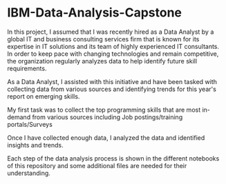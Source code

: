 # IBM-Data-Analysis-Capstone
In this project, I assumed that I was recently hired as a Data Analyst by a global IT and business consulting services firm that is known for its expertise in IT solutions and its team of highly experienced IT consultants. In order to keep pace with changing technologies and remain competitive, the organization regularly analyzes data to help identify future skill requirements.

As a Data Analyst, I assisted with this initiative and have been tasked with collecting data from various sources and identifying trends for this year's report on emerging skills.

My first task was to collect the top programming skills that are most in-demand from various sources including Job postings/training portals/Surveys

Once I have collected enough data, I analyzed the data and identified insights and trends.

Each step of the data analysis process is shown in the different notebooks of this repository and some additional files are needed for their understanding.
